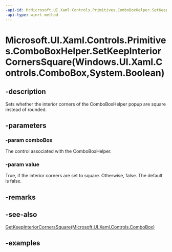 ```yaml
---
-api-id: M:Microsoft.UI.Xaml.Controls.Primitives.ComboBoxHelper.SetKeepInteriorCornersSquare(Windows.UI.Xaml.Controls.ComboBox,System.Boolean)
-api-type: winrt method
---
```


# Microsoft.UI.Xaml.Controls.Primitives.ComboBoxHelper.SetKeepInteriorCornersSquare(Windows.UI.Xaml.Controls.ComboBox,System.Boolean)

<!--
public static void SetKeepInteriorCornersSquare (Windows.UI.Xaml.Controls.ComboBox comboBox, bool value);
-->

## -description

Sets whether the interior corners of the ComboBoxHelper popup are square instead of rounded.

## -parameters

### -param comboBox

The control associated with the ComboBoxHelper.

### -param value

True, if the interior corners are set to square. Otherwise, false. The default is false.

## -remarks

## -see-also

[GetKeepInteriorCornersSquare(Microsoft.UI.Xaml.Controls.ComboBox)](comboboxhelper_getkeepinteriorcornerssquare_1431546055.md)

## -examples
